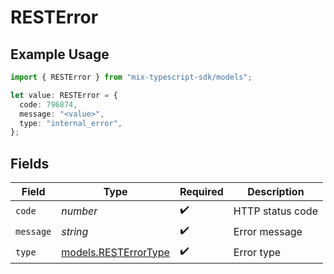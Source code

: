 # RESTError

## Example Usage

```typescript
import { RESTError } from "mix-typescript-sdk/models";

let value: RESTError = {
  code: 796874,
  message: "<value>",
  type: "internal_error",
};
```

## Fields

| Field                                              | Type                                               | Required                                           | Description                                        |
| -------------------------------------------------- | -------------------------------------------------- | -------------------------------------------------- | -------------------------------------------------- |
| `code`                                             | *number*                                           | :heavy_check_mark:                                 | HTTP status code                                   |
| `message`                                          | *string*                                           | :heavy_check_mark:                                 | Error message                                      |
| `type`                                             | [models.RESTErrorType](../models/resterrortype.md) | :heavy_check_mark:                                 | Error type                                         |